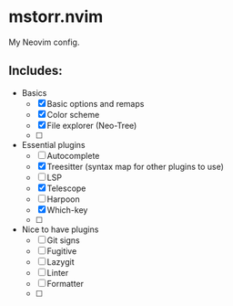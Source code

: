 # mstorr.nvim

My Neovim config.

## Includes:

- Basics
    - [X] Basic options and remaps
    - [X] Color scheme
    - [X] File explorer (Neo-Tree)
    - [ ] 
- Essential plugins
    - [ ] Autocomplete
    - [X] Treesitter (syntax map for other plugins to use)
    - [ ] LSP
    - [X] Telescope
    - [ ] Harpoon
    - [X] Which-key
    - [ ] 
- Nice to have plugins
    - [ ] Git signs
    - [ ] Fugitive
    - [ ] Lazygit
    - [ ] Linter
    - [ ] Formatter
    - [ ] 

